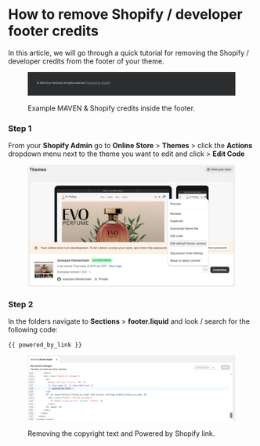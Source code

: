 # How to remove Shopify / developer footer credits

In this article, we will go through a quick tutorial for removing the Shopify / developer credits from the footer of your theme.

<figure><img src="../../.gitbook/assets/Screenshot 2024-12-21 151147.png" alt=""><figcaption><p>Example MAVEN &#x26; Shopify credits inside the footer.</p></figcaption></figure>

### Step 1

From your **Shopify Admin** go to **Online Store** > **Themes** > click the **Actions** dropdown menu next to the theme you want to edit and click > **Edit Code**

<figure><img src="../../.gitbook/assets/Screenshot 2024-12-21 150041.png" alt=""><figcaption></figcaption></figure>

### Step 2

In the folders navigate to **Sections** > **footer.liquid** and look / search for the following code:

```
{{ powered_by_link }}
```

<figure><img src="../../.gitbook/assets/Screenshot 2024-12-21 151800.png" alt=""><figcaption><p>Removing the copyright text and Powered by Shopify link.</p></figcaption></figure>

